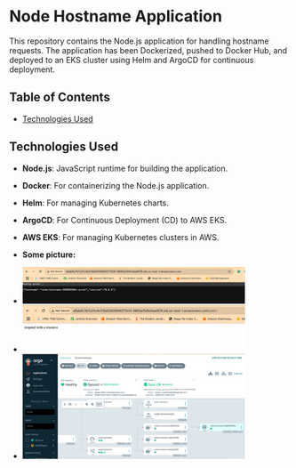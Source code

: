 # Node Hostname Application

This repository contains the Node.js application for handling hostname requests. The application has been Dockerized, pushed to Docker Hub, and deployed to an EKS cluster using Helm and ArgoCD for continuous deployment.

## Table of Contents

- [Technologies Used](#technologies-used)

## Technologies Used

- **Node.js**: JavaScript runtime for building the application.
- **Docker**: For containerizing the Node.js application.
- **Helm**: For managing Kubernetes charts.
- **ArgoCD**: For Continuous Deployment (CD) to AWS EKS.
- **AWS EKS**: For managing Kubernetes clusters in AWS.

- **Some picture:** 
- <img src="image/img.png" alt="UI" width="400">
- <img src="image/img_1.png" alt="UI-1" width="400">
- <img src="image/img_2.png" alt="argocd" width="400">